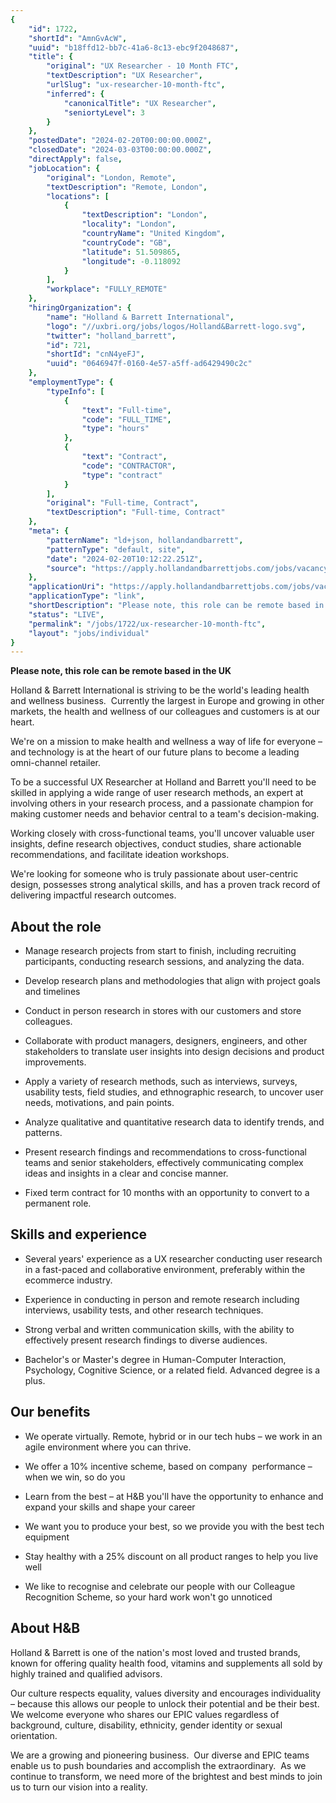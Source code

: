 ```yaml
---
{
	"id": 1722,
	"shortId": "AmnGvAcW",
	"uuid": "b18ffd12-bb7c-41a6-8c13-ebc9f2048687",
	"title": {
		"original": "UX Researcher - 10 Month FTC",
		"textDescription": "UX Researcher",
		"urlSlug": "ux-researcher-10-month-ftc",
		"inferred": {
			"canonicalTitle": "UX Researcher",
			"seniortyLevel": 3
		}
	},
	"postedDate": "2024-02-20T00:00:00.000Z",
	"closedDate": "2024-03-03T00:00:00.000Z",
	"directApply": false,
	"jobLocation": {
		"original": "London, Remote",
		"textDescription": "Remote, London",
		"locations": [
			{
				"textDescription": "London",
				"locality": "London",
				"countryName": "United Kingdom",
				"countryCode": "GB",
				"latitude": 51.509865,
				"longitude": -0.118092
			}
		],
		"workplace": "FULLY_REMOTE"
	},
	"hiringOrganization": {
		"name": "Holland & Barrett International",
		"logo": "//uxbri.org/jobs/logos/Holland&Barrett-logo.svg",
		"twitter": "holland_barrett",
		"id": 721,
		"shortId": "cnN4yeFJ",
		"uuid": "0646947f-0160-4e57-a5ff-ad6429490c2c"
	},
	"employmentType": {
		"typeInfo": [
			{
				"text": "Full-time",
				"code": "FULL_TIME",
				"type": "hours"
			},
			{
				"text": "Contract",
				"code": "CONTRACTOR",
				"type": "contract"
			}
		],
		"original": "Full-time, Contract",
		"textDescription": "Full-time, Contract"
	},
	"meta": {
		"patternName": "ld+json, hollandandbarrett",
		"patternType": "default, site",
		"date": "2024-02-20T10:12:22.251Z",
		"source": "https://apply.hollandandbarrettjobs.com/jobs/vacancy/ux-researcher---10-month-ftc-27724-london/27703/description/?utm_source=Indeed&utm_medium=organic&utm_campaign=Indeed"
	},
	"applicationUri": "https://apply.hollandandbarrettjobs.com/jobs/vacancy/ux-researcher---10-month-ftc-27724-london/27703/description/action/apply/?pagestamp=902b57a6-1094-4944-a269-54bce423dc23",
	"applicationType": "link",
	"shortDescription": "Please note, this role can be remote based in the UK Holland Barrett International is striving to be the world's' leading health and wellness business.  Currently the largest in Europe and growing",
	"status": "LIVE",
	"permalink": "/jobs/1722/ux-researcher-10-month-ftc",
	"layout": "jobs/individual"
}
---
```

<p><strong>Please note, this role can be remote based in the UK</strong></p><p>Holland &amp; Barrett International is striving to be the world's leading health and wellness business. &nbsp;Currently the largest in Europe and growing in other markets, the health and wellness of our colleagues and customers is at our heart.&nbsp;</p><p>We're on a mission to make health and wellness a way of life for everyone – and technology is at the heart of our future plans to become a leading omni-channel retailer.&nbsp;&nbsp;</p><p>To be a successful UX Researcher at Holland and Barrett you'll need to be skilled in applying a wide range of user research methods, an expert at involving others in your research process, and a passionate champion for making customer needs and behavior central to a team's decision-making.&nbsp;</p><p>Working closely with cross-functional teams, you'll uncover valuable user insights, define research objectives, conduct studies, share actionable recommendations, and facilitate ideation workshops.&nbsp;</p><p>We're looking for someone who is truly passionate about user-centric design, possesses strong analytical skills, and has a proven track record of delivering impactful research outcomes.</p><h2>About the role</h2><ul><li><p>Manage research projects from start to finish, including recruiting participants, conducting research sessions, and analyzing the data.</p></li><li><p>Develop research plans and methodologies that align with project goals and timelines</p></li><li><p>Conduct in person research in stores with our customers and store colleagues.</p></li><li><p>Collaborate with product managers, designers, engineers, and other stakeholders to translate user insights into design decisions and product improvements.</p></li><li><p>Apply a variety of research methods, such as interviews, surveys, usability tests, field studies, and ethnographic research, to uncover user needs, motivations, and pain points.</p></li><li><p>Analyze qualitative and quantitative research data to identify trends, and patterns.</p></li><li><p>Present research findings and recommendations to cross-functional teams and senior stakeholders, effectively communicating complex ideas and insights in a clear and concise manner.</p></li><li><p>Fixed term contract for 10 months with an opportunity to convert to a permanent role.&nbsp;&nbsp;</p></li></ul><h2>Skills and experience</h2><ul><li><p>Several years' experience as a UX researcher conducting user research in a fast-paced and collaborative environment, preferably within the ecommerce industry.</p></li><li><p>Experience in conducting in person and remote research including interviews, usability tests, and other research techniques.</p></li><li><p>Strong verbal and written communication skills, with the ability to effectively present research findings to diverse audiences.&nbsp;</p></li><li><p>Bachelor's or Master's degree in Human-Computer Interaction, Psychology, Cognitive Science, or a related field. Advanced degree is a plus.&nbsp;</p></li></ul><h2>Our benefits</h2><ul><li><p>We operate virtually. Remote, hybrid or in our tech hubs – we work in an agile environment where you can thrive.</p></li><li><p>We offer a 10% incentive scheme, based on company&nbsp; performance – when we win, so do you</p></li><li><p>Learn from the best – at H&amp;B you'll have the opportunity to enhance and expand your skills and shape your career</p></li><li><p>We want you to produce your best, so we provide you with the best tech equipment</p></li><li><p>Stay healthy with a 25% discount on all product ranges to help you live well</p></li><li><p>We like to recognise and celebrate our people with our Colleague Recognition Scheme, so your hard work won't go unnoticed</p></li></ul><h2>About H&amp;B</h2><p>Holland &amp; Barrett is one of the nation's most loved and trusted brands, known for offering quality health food, vitamins and supplements all sold by highly trained and qualified advisors.</p><p>Our culture respects equality, values diversity and encourages individuality – because this allows our people to unlock their potential and be their best. We welcome everyone who shares our EPIC values regardless of background, culture, disability, ethnicity, gender identity or sexual orientation.&nbsp;</p><p>We are a growing and pioneering business.&nbsp; Our diverse and EPIC teams enable us to push boundaries and accomplish the extraordinary. &nbsp;As we continue to transform, we need more of the brightest and best minds to join us to turn our vision into a reality. &nbsp;</p>
